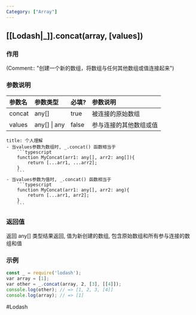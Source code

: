 ```yaml
---
Category: ["Array"]
---
```

## [[Lodash|_]].concat(array, \[values\])
### 作用
(Comment:: "创建一个新的数组，将数组与任何其他数组或值连接起来")

### 参数说明
|参数名|参数类型|必填?|参数说明|
|:-|:-|:-|:-|
|concat|any[]|true|被连接的原始数组|
|values|any[] \| any|false|参与连接的其他数组或值|

```ad-info
title: 个人理解
- 当values参数为数组时, _.concat() 函数相当于
	```typescript
	function MyConcat(arr1: any[], arr2: ang[]){
		return [...arr1, ...arr2];
	}
	```
- 当values参数为值时, _.concat() 函数相当于
	```typescript
	function MyConcat(arr1: any[], arr2: ang){
		return [...arr1, arr2];
	}
	```
```

### 返回值
返回 any[] 类型结果返回, 值为新创建的数组, 包含原始数组和所有参与连接的数组和值

### 示例
```javascript
const _ = require('lodash');
var array = [1];
var other = _.concat(array, 2, [3], [[4]]);
console.log(other); // => [1, 2, 3, [4]]
console.log(array); // => [1]
```

#Lodash 